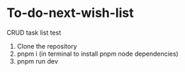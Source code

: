 # To-do-next-wish-list
CRUD task list test

1. Clone the repository
2. pnpm i (in terminal to install pnpm node dependencies)
3. pnpm run dev
